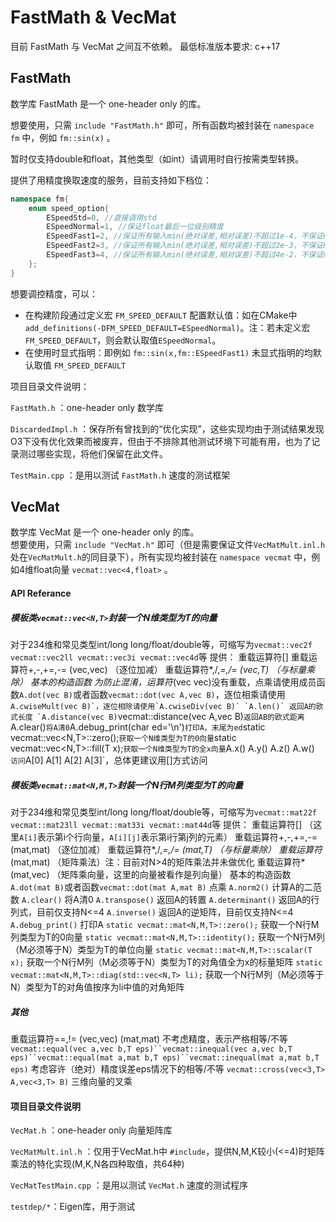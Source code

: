 # FastMath & VecMat

目前 FastMath 与 VecMat 之间互不依赖。
最低标准版本要求: c++17

## FastMath
数学库 FastMath 是一个 one-header only 的库。  

想要使用，只需 `include "FastMath.h"` 即可，所有函数均被封装在 `namespace fm` 中，例如 `fm::sin(x)` 。

暂时仅支持double和float，其他类型（如int）请调用时自行按需类型转换。

提供了用精度换取速度的服务，目前支持如下档位：
```cpp
namespace fm{
    enum speed_option{
        ESpeedStd=0, //直接调用std
        ESpeedNormal=1, //保证float最后一位级别精度
        ESpeedFast1=2, //保证所有输入min(绝对误差,相对误差)不超过1e-4，不保证nan,inf的特殊处理
        ESpeedFast2=3, //保证所有输入min(绝对误差,相对误差)不超过2e-3，不保证nan,inf的特殊处理        
        ESpeedFast3=4, //保证所有输入min(绝对误差,相对误差)不超过4e-2，不保证nan,inf的特殊处理
    };
}
```
想要调控精度，可以：

* 在构建阶段通过定义宏 `FM_SPEED_DEFAULT` 配置默认值：如在CMake中 `add_definitions(-DFM_SPEED_DEFAULT=ESpeedNormal)`。注：若未定义宏`FM_SPEED_DEFAULT`，则会默认取值`ESpeedNormal`。
* 在使用时显式指明：即例如 `fm::sin(x,fm::ESpeedFast1)` 未显式指明的均默认取值 `FM_SPEED_DEFAULT`

项目目录文件说明：

`FastMath.h` ：one-header only 数学库

`DiscardedImpl.h` ：保存所有曾找到的“优化实现”，这些实现均由于测试结果发现O3下没有优化效果而被废弃，但由于不排除其他测试环境下可能有用，也为了记录测过哪些实现，将他们保留在此文件。

`TestMain.cpp` ：是用以测试 `FastMath.h` 速度的测试框架

## VecMat
数学库 VecMat 是一个 one-header only 的库。  
想要使用，只需 `include "VecMat.h"` 即可（但是需要保证文件`VecMatMult.inl.h`处在`VecMatMult.h`的同目录下），所有实现均被封装在 `namespace vecmat` 中，例如4维float向量 `vecmat::vec<4,float>` 。

#### API Referance

##### 模板类`vecmat::vec<N,T>`封装一个N维类型为T的向量
对于234维和常见类型int/long long/float/double等，可缩写为`vecmat::vec2f vecmat::vec2ll vecmat::vec3i vecmat::vec4d`等
提供：
重载运算符[]
重载运算符+,-,+=,-= (vec,vec) （逐位加减）
重载运算符*,/,*=,/= (vec,T)  （与标量乘除）
基本的构造函数
为防止混淆，运算符*(vec vec)没有重载，点乘请使用成员函数`A.dot(vec B)`或者函数`vecmat::dot(vec A,vec B)`，逐位相乘请使用``A.cwiseMult(vec B)`，逐位相除请使用`A.cwiseDiv(vec B)`
`A.len()` 返回A的欧式长度
`A.distance(vec B)``vecmat::distance(vec A,vec B)` 返回AB的欧式距离
`A.clear()` 将A清0
`A.debug_print(char ed='\n')` 打印A，末尾为ed
`static vecmat::vec<N,T>::zero();` 获取一个N维类型为T的0向量
`static vecmat::vec<N,T>::fill(T x);` 获取一个N维类型为T的全x向量
`A.x() A.y() A.z() A.w()` 访问`A[0] A[1] A[2] A[3]`，总体更建议用[]方式访问

##### 模板类`vecmat::mat<N,M,T>`封装一个N行M列类型为T的向量
对于234维和常见类型int/long long/float/double等，可缩写为`vecmat::mat22f vecmat::mat23ll vecmat::mat33i vecmat::mat44d`等
提供：
重载运算符[] （这里`A[i]`表示第i个行向量，`A[i][j]`表示第i行第j列的元素）
重载运算符+,-,+=,-= (mat,mat) （逐位加减）
重载运算符*,/,*=,/= (mat,T)  （与标量乘除）
重载运算符* (mat,mat) （矩阵乘法）注：目前对N>4的矩阵乘法并未做优化
重载运算符* (mat,vec) （矩阵乘向量，这里的向量被看作是列向量）
基本的构造函数
`A.dot(mat B)`或者函数`vecmat::dot(mat A,mat B)` 点乘
`A.norm2()` 计算A的二范数
`A.clear()` 将A清0
`A.transpose()` 返回A的转置
`A.determinant()` 返回A的行列式，目前仅支持N<=4
`A.inverse()` 返回A的逆矩阵，目前仅支持N<=4
`A.debug_print()` 打印A
`static vecmat::mat<N,M,T>::zero();` 获取一个N行M列类型为T的0向量
`static vecmat::mat<N,M,T>::identity();` 获取一个N行M列（M必须等于N）类型为T的单位向量
`static vecmat::mat<N,M,T>::scalar(T x);` 获取一个N行M列（M必须等于N）类型为T的对角值全为x的标量矩阵
`static vecmat::mat<N,M,T>::diag(std::vec<N,T> li);` 获取一个N行M列（M必须等于N）类型为T的对角值按序为li中值的对角矩阵

##### 其他
重载运算符==,!= (vec,vec) (mat,mat)  不考虑精度，表示严格相等/不等
`vecmat::equal(vec a,vec b,T eps)``vecmat::inequal(vec a,vec b,T eps)``vecmat::equal(mat a,mat b,T eps)``vecmat::inequal(mat a,mat b,T eps)` 考虑容许（绝对）精度误差eps情况下的相等/不等
`vecmat::cross(vec<3,T> A,vec<3,T> B)` 三维向量的叉乘

#### 项目目录文件说明

`VecMat.h` ：one-header only 向量矩阵库

`VecMatMult.inl.h` ：仅用于VecMat.h中 `#include`，提供N,M,K较小(<=4)时矩阵乘法的特化实现(M,K,N各四种取值，共64种)

`VecMatTestMain.cpp` ：是用以测试 `VecMat.h` 速度的测试程序

`testdep/*`：Eigen库，用于测试